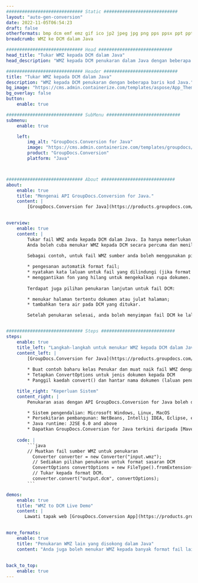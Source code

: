 ```yaml
---
############################# Static ############################
layout: "auto-gen-conversion"
date: 2022-11-05T06:54:23
draft: false
otherformats: bmp dcm emf emz gif ico jp2 jpeg jpg png pps ppsx ppt pptx psb psd svg svgz tga tif tiff webp wmf wmz
breadcrumb: WMZ ke DCM dalam Java

############################# Head ############################
head_title: "Tukar WMZ kepada DCM dalam Java"
head_description: "WMZ kepada DCM penukaran dalam Java dengan beberapa baris kod. Tukar lebih 160 format fail menggunakan API penukaran dokumen GroupDocs untuk Java"

############################# Header ############################
title: "Tukar WMZ kepada DCM dalam Java"
description: "WMZ kepada DCM penukaran dengan beberapa baris kod Java."
bg_image: "https://cms.admin.containerize.com/templates/aspose/App_Themes/V3/images/bg/header1.png"
bg_overlay: false
button:
    enable: true

############################# SubMenu ############################
submenu:
    enable: true

    left:
        img_alt: "GroupDocs.Conversion for Java"
        image: "https://cms.admin.containerize.com/templates/groupdocs/images/product-logos/90x90-noborder/groupdocs-conversion-java.png"
        product: "GroupDocs.Conversion"
        platform: "Java"



############################# About ############################
about:
    enable: true
    title: "Mengenai API GroupDocs.Conversion for Java."
    content: |
        [GroupDocs.Conversion for Java](https://products.groupdocs.com/conversion/java/) ialah API penukaran format fail lanjutan untuk menukar antara imej popular dan format dokumen seperti Microsoft Office, OpenDocument, PDF, HTML, e-mel, CAD. dan banyak lagi dengan hanya beberapa baris kod. API asli secara automatik mengesan format dokumen asal dan menawarkan banyak pilihan untuk menyesuaikan dokumen yang ditukar. Bersama-sama dengan fungsi mengekstrak maklumat daripada dokumen, ia juga menyokong caching hasil penukaran ke cakera tempatan secara lalai. Walau bagaimanapun, sebarang jenis storan cache boleh disokong dengan melaksanakan antara muka yang sesuai - Amazon S3, Dropbox, Google Drive, Windows Azure, Reddis atau mana-mana yang lain.
    

overview:
    enable: true
    content: |
        Tukar fail WMZ anda kepada DCM dalam Java. Ia hanya memerlukan beberapa baris kod Java pada mana-mana platform pilihan anda, seperti Windows, Linux, macOS.
        Anda boleh cuba menukar WMZ kepada DCM secara percuma dan menilai kualiti hasil penukaran. Bersama-sama dengan skrip penukaran fail mudah, anda boleh mencuba pilihan yang lebih canggih untuk memuatkan fail sumber WMZ dan menyimpan output DCM. 
        
        Sebagai contoh, untuk fail WMZ sumber anda boleh menggunakan pilihan pemuatan berikut:

        * pengesanan automatik format fail;
        * nyatakan kata laluan untuk fail yang dilindungi (jika format fail menyokongnya);
        * menggantikan fon yang hilang untuk mengekalkan rupa dokumen.
        
        Terdapat juga pilihan penukaran lanjutan untuk fail DCM:

        * menukar halaman tertentu dokumen atau julat halaman;
        * tambahkan tera air pada DCM yang ditukar.

        Setelah penukaran selesai, anda boleh menyimpan fail DCM ke laluan fail setempat anda atau ke mana-mana storan pihak ketiga seperti FTP, Amazon S3, Google Drive, Dropbox dll. Sila ambil perhatian - untuk menukar WMZ kepada DCM, anda tidak perlu memasang sebarang perisian tambahan, seperti MS Office, Open Office, Adobe Acrobat Reader dsb.


############################# Steps ############################
steps:
    enable: true
    title_left: "Langkah-langkah untuk menukar WMZ kepada DCM dalam Java"
    content_left: |
        [GroupDocs.Conversion for Java](https://products.groupdocs.com/conversion/java/) membenarkan pembangun menukar fail WMZ kepada DCM dengan mudah dengan beberapa baris kod.
        
        * Buat contoh baharu kelas Penukar dan muat naik fail WMZ dengan laluan penuh
        * Tetapkan ConvertOptions untuk jenis dokumen kepada DCM
        * Panggil kaedah convert() dan hantar nama dokumen (laluan penuh) dan format (DCM) sebagai parameter

    title_right: "Keperluan Sistem"
    content_right: |
        Penukaran asas dengan API GroupDocs.Conversion for Java boleh dilakukan dengan hanya beberapa baris kod. API kami disokong pada semua platform dan sistem pengendalian utama. Sebelum melaksanakan kod di bawah, pastikan anda mempunyai prasyarat berikut dipasang pada sistem anda.

        * Sistem pengendalian: Microsoft Windows, Linux, MacOS
        * Persekitaran pembangunan: NetBeans, Intellij IDEA, Eclipse, etc.
        * Java runtime: J2SE 6.0 and above
        * Dapatkan GroupDocs.Conversion for Java terkini daripada [Maven](https://repository.groupdocs.com/webapp/#/artifacts/browse/tree/General/repo/com/groupdocs/groupdocs-conversion)
         
    code: |
        ```java    
        // Muatkan fail sumber WMZ untuk penukaran
          Converter converter = new Converter("input.wmz");
          // Sediakan pilihan penukaran untuk format sasaran DCM
          ConvertOptions convertOptions = new FileType().fromExtension("dcm").getConvertOptions();
          // Tukar kepada format DCM.
          converter.convert("output.dcm", convertOptions);
        ```

demos:
    enable: true
    title: "WMZ to DCM Live Demo"
    content: |
       Lawati tapak web [GroupDocs.Conversion App](https://products.groupdocs.app/conversion/family) kami dan cuba WMZ kepada DCM penukaran sekarang. Demo percuma mempunyai faedah berikut
          

more_formats:
    enable: true
    title: "Penukaran WMZ lain yang disokong dalam Java"
    content: "Anda juga boleh menukar WMZ kepada banyak format fail lain. Sila lihat senarai di bawah."
       
       
back_to_top:
    enable: true
---
```

